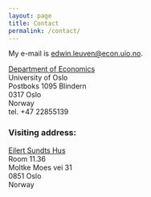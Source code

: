 ```yaml
---
layout: page
title: Contact
permalink: /contact/
---
```


My e-mail is [edwin.leuven@econ.uio.no](mailto:edwin.leuven@econ.uio.no).

<p>
<a href="http://www.sv.uio.no/econ/english/">Department of Economics</a><br>
University of Oslo<br>
Postboks 1095 Blindern<br>
0317 Oslo<br/>
Norway<br>
tel. +47 22855139<br>
</p>

<h3>Visiting address:</h3>
<p>
<a href="http://www.uio.no/om/finn-fram/omrader/blindern/bl09/">Eilert Sundts Hus</a><br>
Room 11.36<br>
Moltke Moes vei 31<br>
0851 Oslo<br>
Norway<br>
</p>
